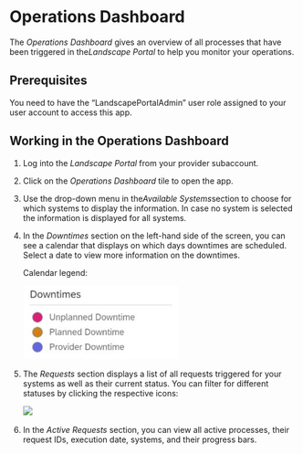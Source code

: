 <!-- loio0a3a7359c24341b5bac61652b4858bff -->

# Operations Dashboard

The *Operations Dashboard* gives an overview of all processes that have been triggered in the*Landscape Portal* to help you monitor your operations.



<a name="loio0a3a7359c24341b5bac61652b4858bff__section_umt_xqz_1tb"/>

## Prerequisites

You need to have the “LandscapePortalAdmin” user role assigned to your user account to access this app.



<a name="loio0a3a7359c24341b5bac61652b4858bff__section_vzk_yqz_1tb"/>

## Working in the Operations Dashboard

1.  Log into the *Landscape Portal* from your provider subaccount.

2.  Click on the *Operations Dashboard* tile to open the app.

3.  Use the drop-down menu in the*Available Systems*section to choose for which systems to display the information. In case no system is selected the information is displayed for all systems.

4.  In the *Downtimes* section on the left-hand side of the screen, you can see a calendar that displays on which days downtimes are scheduled. Select a date to view more information on the downtimes.

    Calendar legend:

    ![](images/Downtimes_b54de52.jpg)

5.  The *Requests* section displays a list of all requests triggered for your systems as well as their current status. You can filter for different statuses by clicking the respective icons:

     ![](images/6a298425583b49dc89f6efe9e53ef6a2.image) 

     

6.  In the *Active Requests* section, you can view all active processes, their request IDs, execution date, systems, and their progress bars.


